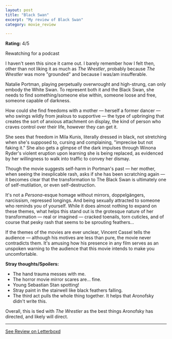 ```yaml
---
layout: post
title: "Black Swan"
excerpt: "My review of Black Swan"
category: movie_review

---
```


**Rating:** 4/5

Rewatching for a podcast

I haven't seen this since it came out. I barely remember how I felt then, other than not liking it as much as <i>The Wrestler</i>, probably because <i>The Wrestler</i> was more "grounded" and because I was/am insufferable.

Natalie Portman, playing perpetually overwrought and high-strung, can only embody the White Swan. To represent both it and the Black Swan, she needs to find something/someone else within, someone loose and free, someone capable of darkness.

How could she find freedoms with a mother — herself a former dancer — who swings wildly from jealous to supportive — the type of upbringing that creates the sort of anxious attachment on display, the kind of person who craves control over their life, however they can get it.

She sees that freedom in Mila Kunis, literally dressed in black, not stretching when she's supposed to, cursing and complaining, "imprecise but not faking it." She also gets a glimpse of the dark impulses through Winona Ryder's violent eruption upon learning she is being replaced, as evidenced by her willingness to walk into traffic to convey her dismay.

Though the movie suggests self-harm in Portman's past — her mother, when seeing the inexplicable rash, asks if she has been scratching again — it becomes clear that the transformation to The Black Swan is ultimately one of self-mutilation, or even self-destruction.

It's not a <i>Persona</i>-esque homage without mirrors, doppelgängers, narcissism, repressed longings. And being sexually attracted to someone who reminds you of yourself. While it does almost nothing to expand on these themes, what helps this stand out is the grotesque nature of her transformation — real or imagined — cracked toenails, torn cuticles, and of course that pesky rash that seems to be sprouting feathers…

If the themes of the movies are ever unclear, Vincent Cassel tells the audience — although his motives are less than pure, the movie never contradicts them. It's amusing how his presence in any film serves as an unspoken warning to the audience that this movie intends to make you uncomfortable.

<b>Stray thoughts/Spoilers:</b>
* The hand trauma messes with me.
* The horror movie mirror scares are… fine.
* Young Sebastian Stan spotting!
* Stray paint in the stairwell like black feathers falling.
* The third act pulls the whole thing together. It helps that Aronofsky didn't write this.

Overall, this is tied with <i>The Wrestler</i> as the best things Aronofsky has directed, and likely will direct.

<hr>

[See Review on Letterboxd](https://boxd.it/3VwLY9)
